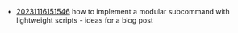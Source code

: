 - [20231116151546](/zet/20231116151546/README.md) how to implement a modular subcommand with lightweight scripts - ideas for a blog post
